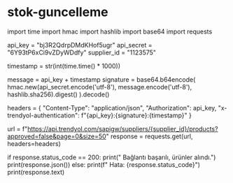 # stok-guncelleme

import time
import hmac
import hashlib
import base64
import requests


api_key = "bj3R2QdrpDMdKHof5ugr"
api_secret = "6Y93tP6xCi9vZDyWDdfy"
supplier_id = "1123575"


timestamp = str(int(time.time() * 1000))


message = api_key + timestamp
signature = base64.b64encode(
    hmac.new(api_secret.encode('utf-8'), message.encode('utf-8'), hashlib.sha256).digest()
).decode()


headers = {
    "Content-Type": "application/json",
    "Authorization": api_key,
    "x-trendyol-authentication": f"{api_key}:{signature}:{timestamp}"
}


url = f"https://api.trendyol.com/sapigw/suppliers/{supplier_id}/products?approved=false&page=0&size=50"
response = requests.get(url, headers=headers)

if response.status_code == 200:
    print(" Bağlantı başarılı, ürünler alındı.")
    print(response.json())
else:
    print(f" Hata: {response.status_code}")
    print(response.text)
